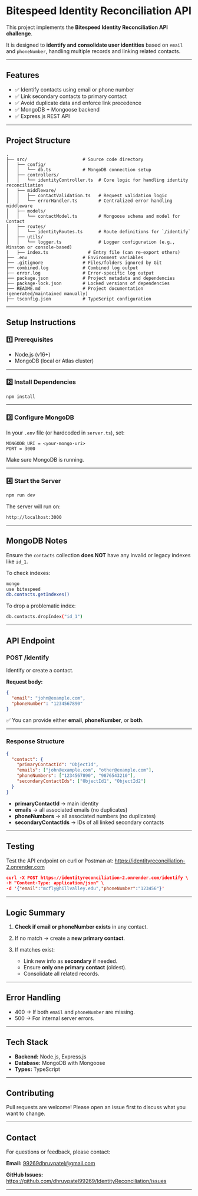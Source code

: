 # Bitespeed Identity Reconciliation API

This project implements the **Bitespeed Identity Reconciliation API challenge**.

It is designed to **identify and consolidate user identities** based on `email` and `phoneNumber`, handling multiple records and linking related contacts.

---

## Features

* ✅ Identify contacts using email or phone number
* ✅ Link secondary contacts to primary contact
* ✅ Avoid duplicate data and enforce link precedence
* ✅ MongoDB + Mongoose backend
* ✅ Express.js REST API

---

## Project Structure

```
.
├── src/                     # Source code directory
│   ├── config/
│   │   └── db.ts            # MongoDB connection setup
│   ├── controllers/
│   │   └── identityController.ts  # Core logic for handling identity reconciliation
│   ├── middleware/
│   │   ├── contactValidation.ts   # Request validation logic
│   │   └── errorHandler.ts        # Centralized error handling middleware
│   ├── models/
│   │   └── contactModel.ts        # Mongoose schema and model for Contact
│   ├── routes/
│   │   └── identityRoutes.ts      # Route definitions for `/identify`
│   ├── utils/
│   │   └── logger.ts              # Logger configuration (e.g., Winston or console-based)
|   ├── index.ts               # Entry file (can re-export others)
├── .env                     # Environment variables
├── .gitignore               # Files/folders ignored by Git
├── combined.log             # Combined log output
├── error.log                # Error-specific log output
├── package.json             # Project metadata and dependencies
├── package-lock.json        # Locked versions of dependencies
├── README.md                # Project documentation (generated/maintained manually)
├── tsconfig.json            # TypeScript configuration

```

---

## Setup Instructions

### 1️⃣ Prerequisites

* Node.js (v16+)
* MongoDB (local or Atlas cluster)

---

### 2️⃣ Install Dependencies

```bash
npm install
```

---

### 3️⃣ Configure MongoDB

In your `.env` file (or hardcoded in `server.ts`), set:

```
MONGODB_URI = <your-mongo-uri>
PORT = 3000
```

Make sure MongoDB is running.

---

### 4️⃣ Start the Server

```bash
npm run dev
```

The server will run on:

```
http://localhost:3000
```

---

## MongoDB Notes

Ensure the `contacts` collection **does NOT** have any invalid or legacy indexes like `id_1`.

To check indexes:

```bash
mongo
use bitespeed
db.contacts.getIndexes()
```

To drop a problematic index:

```bash
db.contacts.dropIndex("id_1")
```

---

## API Endpoint

### **POST /identify**

Identify or create a contact.

**Request body:**

```json
{
  "email": "john@example.com",
  "phoneNumber": "1234567890"
}
```

✅ You can provide either **email**, **phoneNumber**, or **both**.

---

### **Response Structure**

```json
{
  "contact": {
    "primaryContactId": "ObjectId",
    "emails": ["john@example.com", "other@example.com"],
    "phoneNumbers": ["1234567890", "9876543210"],
    "secondaryContactIds": ["ObjectId1", "ObjectId2"]
  }
}
```

* **primaryContactId** → main identity
* **emails** → all associated emails (no duplicates)
* **phoneNumbers** → all associated numbers (no duplicates)
* **secondaryContactIds** → IDs of all linked secondary contacts

---

## Testing 
Test the API endpoint on curl or Postman at: https://identityreconciliation-2.onrender.com
```json
curl -X POST https://identityreconciliation-2.onrender.com/identify \
-H "Content-Type: application/json" \
-d '{"email":"mcfly@hillvalley.edu","phoneNumber":"123456"}'
```

---

## Logic Summary

1. **Check if email or phoneNumber exists** in any contact.
2. If no match → create a **new primary contact**.
3. If matches exist:

   * Link new info as **secondary** if needed.
   * Ensure **only one primary contact** (oldest).
   * Consolidate all related records.

---

## Error Handling

* 400 → If both `email` and `phoneNumber` are missing.
* 500 → For internal server errors.

---

## Tech Stack

* **Backend:** Node.js, Express.js
* **Database:** MongoDB with Mongoose
* **Types:** TypeScript

---

## Contributing

Pull requests are welcome!
Please open an issue first to discuss what you want to change.

---

## Contact
For questions or feedback, please contact:

**Email:** 99269dhruvpatel@gmail.com

**GitHub Issues:** https://github.com/dhruvpatel99269/IdentityReconciliation/issues

---
